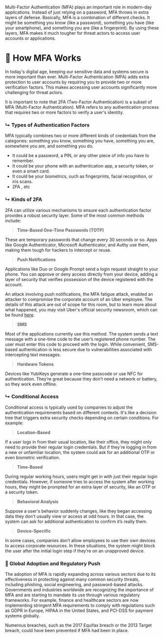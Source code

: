 Multi-Factor Authentication (MFA) plays an important role in modern-day applications. Instead of just relying on a password, MFA throws in extra layers of defense. Basically, MFA is a combination of different checks. It might be something you know (like a password), something you have (like your smartphone), and something you are (like a fingerprint). By using these layers, MFA makes it much tougher for threat actors to access user accounts or applications.

# 🎃 How MFA Works

In today's digital age, keeping our sensitive data and systems secure is more important than ever. Multi-Factor Authentication (MFA) adds extra protection to user accounts by requiring you to provide two or more verification factors. This makes accessing user accounts significantly more challenging for threat actors.

It is important to note that 2FA (Two-Factor Authentication) is a subset of MFA (Multi-Factor Authentication). MFA refers to any authentication process that requires two or more factors to verify a user's identity.

### ↳ Types of Authentication Factors

MFA typically combines two or more different kinds of credentials from the categories: something you know, something you have, something you are, somewhere you are, and something you do.

- It could be a password, a PIN, or any other piece of info you have to remember.
- It could be your phone with an authentication app, a security token, or even a smart card.
- It could be your biometrics, such as fingerprints, facial recognition, or iris scans.
- 2FA , etc

### ↳ Kinds of 2FA

2FA can utilize various mechanisms to ensure each authentication factor provides a robust security layer. Some of the most common methods include:

> **Time-Based One-Time Passwords (TOTP)**

These are temporary passwords that change every 30 seconds or so. Apps like Google Authenticator, Microsoft Authenticator, and Authy use them, making them tough for hackers to intercept or reuse.

> **Push Notifications**

Applications like Duo or Google Prompt send a login request straight to your phone. You can approve or deny access directly from your device, adding a layer of security that verifies possession of the device registered with the account.

An attack involving push notifications, the MFA fatigue attack, enabled an attacker to compromise the corporate account of an Uber employee. The details of this attack are out of scope for this room, but to learn more about what happened, you may visit Uber's official security newsroom, which can be found [here](https://www.uber.com/newsroom/security-update).

> **SMS**

Most of the applications currently use this method. The system sends a text message with a one-time code to the user’s registered phone number. The user must enter this code to proceed with the login. While convenient, SMS-based authentication is less secure due to vulnerabilities associated with intercepting text messages.

> **Hardware Tokens**

Devices like YubiKeys generate a one-time passcode or use NFC for authentication. They’re great because they don’t need a network or battery, so they work even offline.


### ↳ Conditional Access

Conditional access is typically used by companies to adjust the authentication requirements based on different contexts. It's like a decision tree that triggers extra security checks depending on certain conditions. For example:

> **Location-Based**

If a user logs in from their usual location, like their office, they might only need to provide their regular login credentials. But if they're logging in from a new or unfamiliar location, the system could ask for an additional OTP or even biometric verification.

> **Time-Based**

During regular working hours, users might get in with just their regular login credentials. However, if someone tries to access the system after working hours, they might be prompted for an extra layer of security, like an OTP or a security token.

> **Behavioral Analysis**

Suppose a user's behavior suddenly changes, like they began accessing data they don't usually view or access at odd hours. In that case, the system can ask for additional authentication to confirm it’s really them.  

> **Device-Specific**

In some cases, companies don’t allow employees to use their own devices to access corporate resources. In these situations, the system might block the user after the initial login step if they’re on an unapproved device.

### 🎃 Global Adoption and Regulatory Push

The adoption of MFA is rapidly expanding across various sectors due to its effectiveness in protecting against many common security threats, including phishing, social engineering, and password-based attacks. Governments and industries worldwide are recognizing the importance of MFA and are starting to mandate its use through various regulatory frameworks. For example, finance and healthcare sectors are now implementing stringent MFA requirements to comply with regulations such as GDPR in Europe, HIPAA in the United States, and PCI-DSS for payment systems globally.

Numerous breaches, such as the 2017 Equifax breach or the 2013 Target breach, could have been prevented if MFA had been in place.

